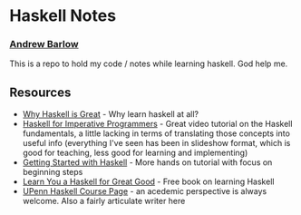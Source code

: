 # Haskell Notes
### [Andrew Barlow](https://github.com/dandrewbarlow)

This is a repo to hold my code / notes while learning haskell. God help me.

## Resources
* [Why Haskell is Great](https://youtu.be/RqvCNb7fKsg) - Why learn haskell at all?
* [Haskell for Imperative Programmers](https://www.youtube.com/playlist?list=PLe7Ei6viL6jGp1Rfu0dil1JH1SHk9bgDV) - Great video tutorial on the Haskell fundamentals, a little lacking in terms of translating those concepts into useful info (everything I've seen has been in slideshow format, which is good for teaching, less good for learning and implementing)
* [Getting Started with Haskell](https://youtu.be/fJRBeWwdby8) - More hands on tutorial with focus on beginning steps
* [Learn You a Haskell for Great Good](http://learnyouahaskell.com/) - Free book on learning Haskell
* [UPenn Haskell Course Page](https://www.seas.upenn.edu/~cis194/fall16/lectures/01-intro.html) - an acedemic perspective is always welcome. Also a fairly articulate writer here
